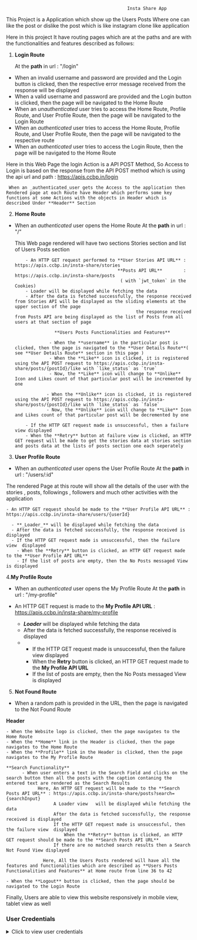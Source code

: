                                                   Insta Share App   
This Project is a Application which show up the Users Posts Where one can like the post or dislike the post which is like instagram clone like application

Here in this project It have routing pages which are at the paths and are with the functionalities and features described as follows:

1. **Login Route**

    At the **path** in url : "/login"

  - When an invalid username and password are provided and the Login button is clicked, then the respective error message received from the response will be displayed
  - When a valid username and password are provided and the Login button is clicked, then the page will be navigated to the Home Route
  - When an _unauthenticated_ user tries to access the Home Route, Profile Route, and User Profile Route, then the page will be navigated to the Login Route
  - When an _authenticated_ user tries to access the Home Route, Profile Route, and User Profile Route, then the page will be navigated to the respective route
  - When an _authenticated_ user tries to access the Login Route, then the page will be navigated to the Home Route

  Here in this Web Page the login Action is a API POST Method, So Access to Login is based on the response from the API POST method
  which is using the api url and path :  https://apis.ccbp.in/login 
        
     When an _authenticated_user gets the Access to the application then Rendered page at each Route have Header which performs some key functions at some Actions with the objects in Header which is described Under **Header** Section
     
 2. **Home Route**

  - When an _authenticated_ user opens the Home Route
         At the **path** in url : "/"
         
    This Web page rendered will have two sections Stories section and list of Users Posts section 

            - An HTTP GET request performed to **User Stories API URL** :   https://apis.ccbp.in/insta-share/stories  
                                               **Posts API URL**        :   https://apis.ccbp.in/insta-share/posts 
                                                ( with `jwt_token` in the Cookies)
            - Loader will be displayed while fetching the data
            - After the data is fetched successfully, the response received from Stories API will be displayed as the sliding elements at the upper section of the page
                                                      the response received from Posts API are being displayed as the list of Posts from all users at that section of page
                                                      
                       **Users Posts Functionalities and Features**

                     - When the **username** in the particular post is clicked, then the page is navigated to the **User Details Route**( see **User Details Route** section in this page )
                     - When the **Like** icon is clicked, it is registered using the API POST request to https://apis.ccbp.in/insta-share/posts/{postId}/like with `like_status` as `true`
                     - Now, the **Like** icon will change to **Unlike** Icon and Likes count of that particular post will be incremented by one
                    
                    - When the **Unlike** icon is clicked, it is registered using the API POST request to https://apis.ccbp.in/insta-share/posts/{postId}/like with `like_status` as `false`
                    - Now, the **Unlike** icon will change to **Like** Icon and Likes count of that particular post will be decremented by one            
                    
            - If the HTTP GET request made is unsuccessful, then a failure view displayed
            - When the **Retry** button at failure view is clicked, an HTTP GET request will be made to get the stories data at stories section and posts data at the lists of posts section one each seperately

 3. **User Profile Route**

  - When an _authenticated_ user opens the User Profile Route
          At the **path** in url : "/users/:id"
          
  The rendered Page at this route will show all the details of the user with the stories , posts, followings , followers and much other activities with the application 

    - An HTTP GET request should be made to the **User Profile API URL** : https://apis.ccbp.in/insta-share/users/{userId}  

      - **_Loader_** will be displayed while fetching the data
      - After the data is fetched successfully, the response received is displayed 
      - If the HTTP GET request made is unsuccessful, then the failure view  displayed
        - When the **Retry** button is clicked, an HTTP GET request made to the **User Profile API URL**
        - If the list of posts are empty, then the No Posts messaged View is displayed
        
4.**My Profile Route**

  - When an _authenticated_ user opens the My Profile Route
         At the **path** in url : "/my-profile"
  
  - An HTTP GET request is made to the **My Profile API URL** : https://apis.ccbp.in/insta-share/my-profile 
     
     - **_Loader_** will be displayed while fetching the data
      - After the data is fetched successfully, the response received is displayed 
      - - If the HTTP GET request made is unsuccessful, then the failure view  displayed
        - When the **Retry** button is clicked, an HTTP GET request made to the **My Profile API URL** 
        - If the list of posts are empty, then the No Posts messaged View is displayed
 
 5. **Not Found Route**

  - When a random path is provided in the URL, then the page is navigated to the Not Found Route



**Header**

    - When the Website logo is clicked, then the page navigates to the Home Route
    - When the **Home** link in the Header is clicked, then the page navigates to the Home Route
    - When the **Profile** link in the Header is clicked, then the page navigates to the My Profile Route
    
    **Search Functionality**
          - When user enters a text in the Search Field and clicks on the search button then all the posts with the caption contaning the entered text are rendered as the Search Results
                Here, An HTTP GET request will be made to the **Search Posts API URL** : https://apis.ccbp.in/insta-share/posts?search={searchInput}
                      A Loader view   will be displayed while fetching the data
                      After the data is fetched successfully, the response received is displayed 
                      If the HTTP GET request made is unsuccessful, then the failure view  displayed
                          When the **Retry** button is clicked, an HTTP GET request should be made to the **Search Posts API URL**
                      If there are no matched search results then a Search Not Found View displayed
                  
                  Here, All the Users Posts rendered will have all the features and functionalities which are described as **Users Posts Functionalities and Features** at Home route from line 36 to 42
    
    - When the **Logout** button is clicked, then the page should be navigated to the Login Route
    


Finally, Users are able to view this website responsively in mobile view, tablet view as well



### User Credentials 

<details>
<summary>Click to view user credentials</summary>

<br/>

**You can use any one of the following credentials**

```text
  username: aakash
  password: sky@007
```

```text
  username: agastya
  password: myth#789
```

```text
  username: advika
  password: world@5
```

```text
  username: binita
  password: modest*6
```

```text
  username: chetan
  password: vigor$life
```

```text
  username: deepak
  password: lightstar@1
```

```text
  username: harshad
  password: joy@85
```

```text
  username: kapil
  password: moon$008
```

```text
 username: rahul
 password: rahul@2021
```

```text
  username: shravya
  password: musical#stone
```

```text
  username: saira
  password: princess@9
```
  
  

  
  
  
  ** Third Party Package **
      - third party package used in designing this application is **React Slick**
  
  **React Icons Used **
   **BsHeart**, **FaRegComment**, **BiShareAlt**  at Users Posts as like, comment and share clickable objects  
  **BsGrid3X3** at posts head in my profile and user profile
  **BiCamera** for no posts view at my profile and user profile
  
